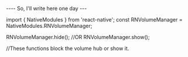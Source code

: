 ---- So, I'll write here one day ---

import { NativeModules } from 'react-native';
const RNVolumeManager = NativeModules.RNVolumeManager;

RNVolumeManager.hide();
//OR
RNVolumeManager.show();

//These functions block the volume  hub or show it.